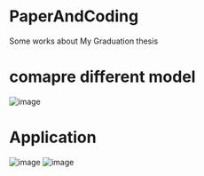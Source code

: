 # PaperAndCoding
Some works about My Graduation thesis  
# comapre different model
![image](https://github.com/Russellyyds/PaperAndCoding/assets/102876020/476ccfa0-c47e-4193-a9c5-12c4d22d554a)
# Application
![image](https://github.com/Russellyyds/PaperAndCoding/assets/102876020/71f98353-4fe8-4fbd-bdf9-57861a3f3aaa)
![image](https://github.com/Russellyyds/PaperAndCoding/assets/102876020/0fead10b-e086-4776-bb7c-6922b5a49653)

